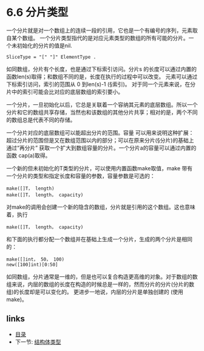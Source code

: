 # 6.6 分片类型

一个分片就是对一个数组上的连续一段的引用，它也是一个有编号的序列，元素取自某个数组。 一个分片类型指代的是对应元素类型的数组的所有可能的分片。一个未初始化的分片的值是nil.

	SliceType = "[" "]" ElementType .

如同数组，分片有个长度，也是通过下标索引访问。分片s 的长度可以通过内置的函数len(s)取得；和数组不同的是，长度在执行的过程中可以改变。 元素可以通过下标索引访问，索引的范围从 0 到len(s)-1 (§索引)。 对于同一个元素来说，在分片中的索引可能会比对应的底层数组的索引要小。

一个分片，一旦初始化以后，它总是关联着一个容纳其元素的底层数组。所以一个分片和它的数组共享存储，当然也和该数组的其他分片共享；相对的是，两个不同的数组总是代表不同的存储。

一个分片对应的底层数组可以能超出分片的范围。容量 可以用来说明这种扩展：超过分片的范围但是又在数组范围以内的部分；可以在原来分片(§分片)的基础上通过“再分片” 获取一个扩大到数组容量的分片。一个分片a的容量可以通过内置的函数 cap(a)取得。

一个新的但未初始化的T类型的分片，可以使用内置函数make取值，make 带有一个分片的类型和指定长度和容量的参数，容量参数是可选的：

	make([]T， length)
	make([]T， length， capacity)

对make的调用会创建一个新的隐含的数组，分片就是引用的这个数组。这也意味着，执行

	make([]T， length， capacity)

和下面的执行都分配一个数组并在基础上生成一个分片，生成的两个分片是相同的：

	make([]int， 50， 100)
	new([100]int)[0:50]

如同数组，分片通常是一维的，但是也可以复合构造更高维的对象。对于数组的数组来说，内层的数组的长度在构造的时候总是一样的，然而分片的分片(分片的数组)的长度却是可以变化的。 更进步一地说，内层的分片是单独创建的 (使用make)。

## links
  * [目录](<preface.md>)
  * 下一节: [结构体类型](<06.7.md>)